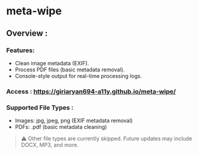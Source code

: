 # meta-wipe

## Overview :
### Features: 
- Clean image metadata (EXIF).
- Process PDF files (basic metadata removal).
- Console-style output for real-time processing logs.
  

### Access : https://giriaryan694-a11y.github.io/meta-wipe/

### Supported File Types :
- Images: jpg, jpeg, png (EXIF metadata removal)
- PDFs: .pdf (basic metadata cleaning)

> ⚠️ Other file types are currently skipped. Future updates may include DOCX, MP3, and more.
